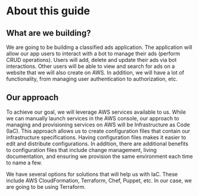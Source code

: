 # About this guide

## What are we building?

We are going to be building a classified ads application. The application will allow our app users to interact with a bot to manage their ads (perform CRUD operations). Users will add, delete and update their ads via bot interactions. Other users will be able to view and search for ads on a website that we will also create on AWS. In addition, we will have a lot of functionality, from managing user authentication to authorization, etc.

## Our approach

To achieve our goal, we will leverage AWS services available to us. While we can manually launch services in the AWS console, our approach to managing and provisioning services on AWS will be Infrastructure as Code (IaC). This approach allows us to create configuration files that contain our infrastructure specifications. Having configuration files makes it easier to edit and distribute configurations. In addition, there are additional benefits to configuration files that include change management, living documentation, and ensuring we provision the same environment each time to name a few.

We have several options for solutions that will help us with IaC. These include AWS CloudFormation, Terraform, Chef, Puppet, etc. In our case, we are going to be using Terraform.